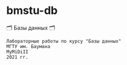 # bmstu-db
🗂 Базы данных 🗂

```
Лабораторные работы по курсу "Базы данных"
МГТУ им. Баумана
MyMiDiII
2021 гг.
```
